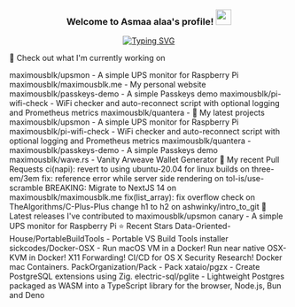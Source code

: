 
<h3 align="center">
  Welcome to Asmaa alaa's profile!
  <img src="https://media.giphy.com/media/hvRJCLFzcasrR4ia7z/giphy.gif" width="28">
</h3>
<!--Typing SVG(https://readme-typing-svg.demolab.com?font=Fira+Code&pause=1000&color=F7155C&random=true&width=435&lines=Full-stack+developer+;always+learning+new+things+)(https://git.io/typing-svg)-->
<p align="center">
<a href="https://git.io/typing-svg"><img src="https://readme-typing-svg.demolab.com?font=Fira+Code&pause=1000&color=F7155C&center=true&width=440&height=45&lines=Full-stack+developer+;always+learning+new+things+" alt="Typing SVG" /></a>
</p>
👷 Check out what I'm currently working on

maximousblk/upsmon - A simple UPS monitor for Raspberry Pi
maximousblk/maximousblk.me - My personal website
maximousblk/passkeys-demo - A simple Passkeys demo
maximousblk/pi-wifi-check - WiFi checker and auto-reconnect script with optional logging and Prometheus metrics
maximousblk/quantera -
🌱 My latest projects
maximousblk/upsmon - A simple UPS monitor for Raspberry Pi
maximousblk/pi-wifi-check - WiFi checker and auto-reconnect script with optional logging and Prometheus metrics
maximousblk/quantera -
maximousblk/passkeys-demo - A simple Passkeys demo
maximousblk/wave.rs - Vanity Arweave Wallet Generator
🔨 My recent Pull Requests
ci(napi): revert to using ubuntu-20.04 for linux builds on three-em/3em
fix: reference error while server side rendering on tol-is/use-scramble
BREAKING: Migrate to NextJS 14 on maximousblk/maximousblk.me
fix(list_array): fix overflow check on TheAlgorithms/C-Plus-Plus
change h1 to h2 on ashwinky/intro_to_git
🔭 Latest releases I've contributed to
maximousblk/upsmon canary - A simple UPS monitor for Raspberry Pi
⭐ Recent Stars
Data-Oriented-House/PortableBuildTools - Portable VS Build Tools installer
sickcodes/Docker-OSX - Run macOS VM in a Docker! Run near native OSX-KVM in Docker! X11 Forwarding! CI/CD for OS X Security Research! Docker mac Containers.
PackOrganization/Pack - Pack
xataio/pgzx - Create PostgreSQL extensions using Zig.
electric-sql/pglite - Lightweight Postgres packaged as WASM into a TypeScript library for the browser, Node.js, Bun and Deno

